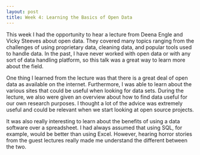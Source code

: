 ```yaml
---
layout: post
title: Week 4: Learning the Basics of Open Data
---
```


This week I had the opportunity to hear a lecture from Deena Engle and Vicky Steeves about open data.  They covered many topics ranging from the challenges of using proprietary data, cleaning data, and popular tools used to handle data. In the past, I have never worked with open data or with any sort of data handling platform, so this talk was a great way to learn more about the field. 

One thing I learned from the lecture was that there is a great deal of open data as available on the internet. Furthermore, I was able to learn about the various sites that could be useful when looking for data sets. During the lecture, we also were given an overview about how to find data useful for our own research purposes. I thought a lot of the advice was extremely useful and could be relevant when we start looking at open source projects. 

It was also really interesting to learn about the benefits of using a data software over a spreadsheet. I had always assumed that using SQL, for example, would be better than using Excel. However, hearing horror stories from the guest lectures really made me understand the different between the two. 

